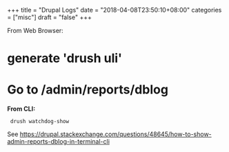 +++
title = "Drupal Logs"
date = "2018-04-08T23:50:10+08:00"
categories = ["misc"]
draft = "false"
+++

From Web Browser:

# generate 'drush uli' 
# Go to /admin/reports/dblog

**From CLI:**
```
 drush watchdog-show
```
See https://drupal.stackexchange.com/questions/48645/how-to-show-admin-reports-dblog-in-terminal-cli
